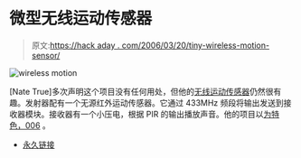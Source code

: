 # 微型无线运动传感器

> 原文:[https://hack aday . com/2006/03/20/tiny-wireless-motion-sensor/](https://hackaday.com/2006/03/20/tiny-wireless-motion-sensor/)

![wireless motion](../Images/e8948b2638fbd94cc5f51b9c9a77c393.png)

[Nate True]多次声明这个项目没有任何用处，但他的[无线运动传感器](http://devices.natetrue.com/wlmotion/)仍然很有趣。发射器配有一个无源红外运动传感器。它通过 433MHz 频段将输出发送到接收器模块。接收器有一个小压电，根据 PIR 的输出播放声音。他的项目以[为特色，006](http://www.gearlive.com/index.php/news/article/bleeding-edge-006-cherub-delphi-windows-live-031311/) 。

*   [永久链接](http://devices.natetrue.com/wlmotion/)